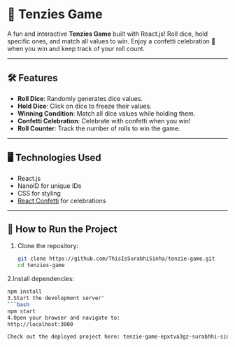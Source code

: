 
# 🎲 Tenzies Game  

A fun and interactive **Tenzies Game** built with React.js! Roll dice, hold specific ones, and match all values to win. Enjoy a confetti celebration 🎉 when you win and keep track of your roll count.  

---

## 🛠 Features  
- **Roll Dice**: Randomly generates dice values.  
- **Hold Dice**: Click on dice to freeze their values.  
- **Winning Condition**: Match all dice values while holding them.  
- **Confetti Celebration**: Celebrate with confetti when you win!  
- **Roll Counter**: Track the number of rolls to win the game.  

---

## 🖥 Technologies Used  
- React.js  
- NanoID for unique IDs  
- CSS for styling  
- [React Confetti](https://www.npmjs.com/package/react-confetti) for celebrations  

---

## 🚀 How to Run the Project  
1. Clone the repository:  
   ```bash
   git clone https://github.com/ThisIsSurabhiSinha/tenzie-game.git
   cd tenzies-game
2.Install dependencies:
   ```bash
   npm install
3.Start the development server"
  ```bash
   npm start
4.Open your browser and navigate to:
   http://localhost:3000  

Check out the deployed project here: tenzie-game-epxtva3gz-surabhhi-sinhas-projects.vercel.app
